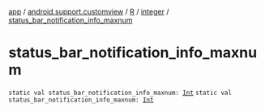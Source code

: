 [app](../../../index.md) / [android.support.customview](../../index.md) / [R](../index.md) / [integer](index.md) / [status_bar_notification_info_maxnum](./status_bar_notification_info_maxnum.md)

# status_bar_notification_info_maxnum

`static val status_bar_notification_info_maxnum: `[`Int`](https://kotlinlang.org/api/latest/jvm/stdlib/kotlin/-int/index.html)
`static val status_bar_notification_info_maxnum: `[`Int`](https://kotlinlang.org/api/latest/jvm/stdlib/kotlin/-int/index.html)